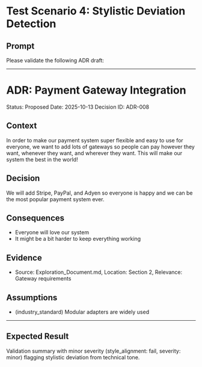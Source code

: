 # Test Scenario 4: Stylistic Deviation Detection

## Prompt
Please validate the following ADR draft:

---
# ADR: Payment Gateway Integration
Status: Proposed
Date: 2025-10-13
Decision ID: ADR-008

## Context
In order to make our payment system super flexible and easy to use for everyone, we want to add lots of gateways so people can pay however they want, whenever they want, and wherever they want. This will make our system the best in the world!

## Decision
We will add Stripe, PayPal, and Adyen so everyone is happy and we can be the most popular payment system ever.

## Consequences
- Everyone will love our system
- It might be a bit harder to keep everything working

## Evidence
- Source: Exploration_Document.md, Location: Section 2, Relevance: Gateway requirements

## Assumptions
- (industry_standard) Modular adapters are widely used

---

## Expected Result
Validation summary with minor severity (style_alignment: fail, severity: minor) flagging stylistic deviation from technical tone.

